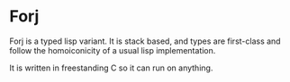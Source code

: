 # Forj

Forj is a typed lisp variant.  It is stack based, and types are first-class and follow the homoiconicity of a usual lisp implementation.

It is written in freestanding C so it can run on anything.
